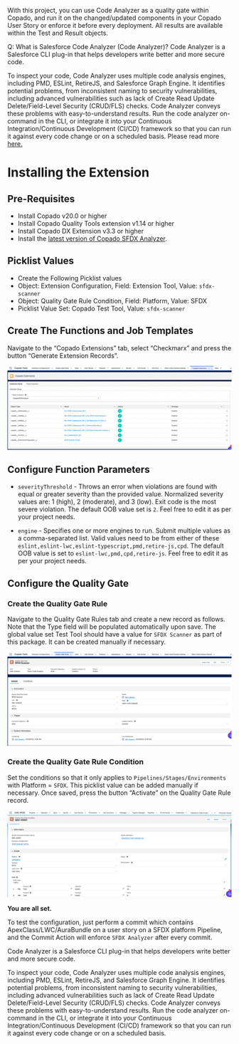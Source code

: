 With this project, you can use Code Analyzer as a quality gate within Copado, and run it on the changed/updated components in your Copado User Story or enforce it before every deployment. All results are available within the Test and Result objects.

Q: What is Salesforce Code Analyzer (Code Analyzer)?
Code Analyzer is a Salesforce CLI plug-in that helps developers write better and more secure code.

To inspect your code, Code Analyzer uses multiple code analysis engines, including PMD, ESLint, RetireJS, and Salesforce Graph Engine. It identifies potential problems, from inconsistent naming to security vulnerabilities, including advanced vulnerabilities such as lack of Create Read Update Delete/Field-Level Security (CRUD/FLS) checks. Code Analyzer conveys these problems with easy-to-understand results. Run the code analyzer on-command in the CLI, or integrate it into your Continuous Integration/Continuous Development (CI/CD) framework so that you can run it against every code change or on a scheduled basis. Please read more [here.](https://forcedotcom.github.io/sfdx-scanner/en/v3.x/faq/)

# Installing the Extension

## Pre-Requisites
* Install Copado v20.0 or higher
* Install Copado Quality Tools extension v1.14 or higher
* Install Copado DX Extension v3.3 or higher
* Install the [latest version of Copado SFDX Analyzer](https://login.salesforce.com/packaging/installPackage.apexp?p0=04t8Z000000UeXNQA0).

## Picklist Values

* Create the Following Picklist values
* Object: Extension Configuration, Field: Extension Tool, Value: `sfdx-scanner`
* Object: Quality Gate Rule Condition, Field: Platform, Value: SFDX
* Picklist Value Set: Copado Test Tool, Value: `sfdx-scanner`

## Create The Functions and Job Templates
Navigate to the “Copado Extensions” tab, select “Checkmarx” and press the button “Generate Extension Records”.

![Generate Extension Records](./images/generate-extension-records.png)

## Configure Function Parameters
* `severityThreshold` - Throws an error when violations are found with equal or greater severity than the provided value. Normalized severity values are: 1 (high), 2 (moderate), and 3 (low). Exit code is the most severe violation. The default OOB value set is `2`. Feel free to edit it as per your project needs.

* `engine` - Specifies one or more engines to run. Submit multiple values as a comma-separated list. Valid values need to be from either of these `eslint,eslint-lwc,eslint-typescript,pmd,retire-js,cpd`.
The default OOB value is set to `eslint-lwc,pmd,cpd,retire-js`. Feel free to edit it as per your project needs.

## Configure the Quality Gate

### Create the Quality Gate Rule
Navigate to the Quality Gate Rules tab and create a new record as follows. Note that the Type field will be populated automatically upon save. The global value set Test Tool should have a value for `SFDX Scanner` as part of this package. It can be created manually if necessary.

![Configure Quality Gate](./images/create-quality-gate-rule.png)

### Create the Quality Gate Rule Condition
Set the conditions so that it only applies to `Pipelines/Stages/Environments` with Platform = `SFDX`. This picklist value can be added manually if necessary.
Once saved, press the button “Activate” on the Quality Gate Rule record.

![Quality Gate Rule Condition](./images/quality-gate-rule-condition.png)

**You are all set.**

To test the configuration, just perform a commit which contains ApexClass/LWC/AuraBundle on a user story on a SFDX platform Pipeline, and the Commit Action will enforce `SFDX Analyzer` after every commit.

Code Analyzer is a Salesforce CLI plug-in that helps developers write better and more secure code.

To inspect your code, Code Analyzer uses multiple code analysis engines, including PMD, ESLint, RetireJS, and Salesforce Graph Engine. It identifies potential problems, from inconsistent naming to security vulnerabilities, including advanced vulnerabilities such as lack of Create Read Update Delete/Field-Level Security (CRUD/FLS) checks. Code Analyzer conveys these problems with easy-to-understand results. Run the code analyzer on-command in the CLI, or integrate it into your Continuous Integration/Continuous Development (CI/CD) framework so that you can run it against every code change or on a scheduled basis.
